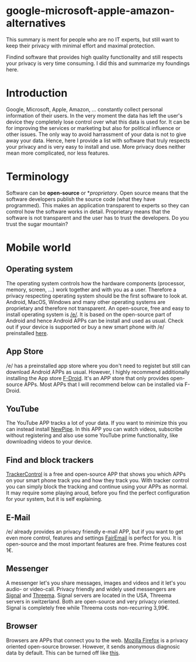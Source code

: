 # google-microsoft-apple-amazon-alternatives
This summary is ment for people who are no IT experts, but still want to keep their privacy with minimal effort and maximal protection.

Findind software that provides high quality functionality and still respects your privacy is very time consuming. I did this and summarize my foundings here.

# Introduction
Google, Microsoft, Apple, Amazon, ... constantly collect
personal information of their users. In the very moment
the data has left the user's device they completely lose control
over what this data is used for. It can be for improving the services or marketing but
also for political influence or other issues. The only way to avoid harrassment
of your data is not to give away your data. Hence, here I provide
a list with software that truly respects your privacy and
is very easy to install and use. More privacy does neither mean more
complicated, nor less features.

# Terminology
Software can be **open-source** or **proprietary*. Open source means
that the software developers publish the source code (what they have programmed). 
This makes an application transparent to experts so they can control how the
software works in detail. Proprietary means that the software is not
transparent and the user has to trust the developers. Do you trust the sugar mountain?

# Mobile world
## Operating system
The operating system controls how the hardware components (processor, memory, screen, ...) work together and with you as a user. Therefore a privacy respecting operating system should be the first software to look at. Android, MacOS, Windows and many other operating systems are
proprietary and therefore not transparent. An open-source, free and easy to install operating system
is [/e/](https://www.e.foundation). It is based on the open-source part of Android and hence Android APPs
can be install and used as usual. Check out if your device is supported or buy a new smart phone with /e/ preinstalled [here](https://e.foundation/get-started/).

## App Store
/e/ has a preinstalled app store where you don't need to registet but still can download
Android APPs as usual. However, I highly recommend additionally installing the App store
[F-Droid](https://f-droid.org/de/). It's an APP store that only provides open-source APPs. Most APPs that I will
recommend below can be installed via F-Droid.

## YouTube
The YouTube APP tracks a lot of your data. If you want to minimize this
you can instead install [NewPipe](https://newpipe.net/). In this APP you can
watch videos, subscribe without registering and also use some YouTube prime functionality,
like downloading videos to your device.

## Find and block trackers
[TrackerControl](https://trackercontrol.org/) is a free and open-source APP that shows you which APPs on your smart phone track you and how they track you. With tracker control you can simply block the tracking and continue using your APPs as normal. It may require some playing aroud, before you find the perfect configuration for your system, but it is self explaining.

## E-Mail
/e/ already provides an privacy friendly e-mail APP, but if you want to get even more control, features and settings [FairEmail](https://email.faircode.eu/) is perfect for you. It is open-source and the most important features are free. Prime features cost 1€.

## Messenger
A messenger let's you share messages, images and videos and it let's you audio- or video-call. Privacy friendly and widely used messengers are [Signal](https://signal.org/) and [Threema](https://threema.ch/en/). Signal servers are located in the USA, Threema servers in switzerland. Both are open-source and very privacy oriented. Signal is completely free while Threema costs non-recurring 3,99€.

## Browser
Browsers are APPs that connect you to the web. [Mozilla Firefox](https://www.mozilla.org/en-US/firefox/new/) is a privacy oriented open-source browser. However, it sends anonymous diagnosic data by default. This can be turned off like [this](https://support.mozilla.org/en-US/kb/how-stop-firefox-making-automatic-connections). 
